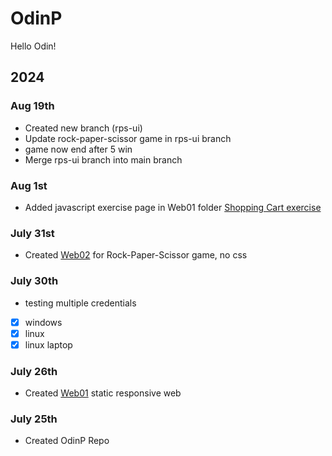 # OdinP
Hello Odin!

## 2024

### Aug 19th
- Created new branch (rps-ui) 
- Update rock-paper-scissor game in rps-ui branch 
- game now end after 5 win
- Merge rps-ui branch into main branch
### Aug 1st
- Added javascript exercise page in Web01 folder [Shopping Cart exercise](https://kileo123.github.io/OdinP/Web01/idx3.html)
### July 31st
- Created [Web02](https://kileo123.github.io/OdinP/Web02/) for Rock-Paper-Scissor game, no css
### July 30th
- testing multiple credentials
- [x] windows
- [x] linux
- [x] linux laptop
### July 26th
- Created [Web01](https://kileo123.github.io/OdinP/Web01/) static responsive web
### July 25th
- Created OdinP Repo


